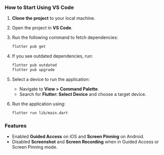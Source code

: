### How to Start Using VS Code

1. **Clone the project** to your local machine.
2. Open the project in **VS Code**.
3. Run the following command to fetch dependencies:

   ```sh
   flutter pub get
   ```

4. If you see outdated dependencies, run:

   ```sh
   flutter pub outdated
   flutter pub upgrade
   ```

5. Select a device to run the application:

   - Navigate to **View > Command Palette**.
   - Search for **Flutter: Select Device** and choose a target device.

6. Run the application using:

   ```sh
   flutter run lib/main.dart
   ```

### Features

- Enabled **Guided Access** on iOS and **Screen Pinning** on Android.
- Disabled **Screenshot** and **Screen Recording** when in Guided Access or Screen Pinning mode.
